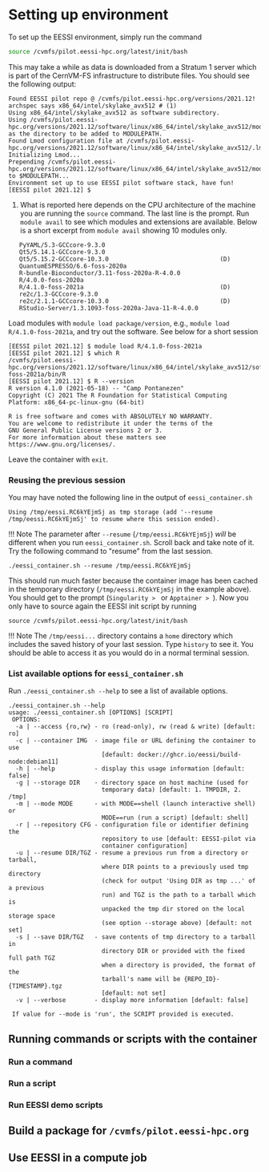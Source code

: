 # Setting up environment

To set up the EESSI environment, simply run the command
``` bash
source /cvmfs/pilot.eessi-hpc.org/latest/init/bash
```
This may take a while as data is downloaded from a Stratum 1 server which is
part of the CernVM-FS infrastructure to distribute files. You should see the
following output:
``` title="Output of source command"
Found EESSI pilot repo @ /cvmfs/pilot.eessi-hpc.org/versions/2021.12!
archspec says x86_64/intel/skylake_avx512 # (1)
Using x86_64/intel/skylake_avx512 as software subdirectory.
Using /cvmfs/pilot.eessi-hpc.org/versions/2021.12/software/linux/x86_64/intel/skylake_avx512/modules/all as the directory to be added to MODULEPATH.
Found Lmod configuration file at /cvmfs/pilot.eessi-hpc.org/versions/2021.12/software/linux/x86_64/intel/skylake_avx512/.lmod/lmodrc.lua
Initializing Lmod...
Prepending /cvmfs/pilot.eessi-hpc.org/versions/2021.12/software/linux/x86_64/intel/skylake_avx512/modules/all to $MODULEPATH...
Environment set up to use EESSI pilot software stack, have fun!
[EESSI pilot 2021.12] $ 
```
1. What is reported here depends on the CPU architecture of the machine you are
   running the `source` command.
The last line is the prompt. Run `module avail` to see which modules and
extensions are available. Below is a short excerpt from `module avail`
showing 10 modules only.
```
   PyYAML/5.3-GCCcore-9.3.0
   Qt5/5.14.1-GCCcore-9.3.0
   Qt5/5.15.2-GCCcore-10.3.0                               (D)
   QuantumESPRESSO/6.6-foss-2020a
   R-bundle-Bioconductor/3.11-foss-2020a-R-4.0.0
   R/4.0.0-foss-2020a
   R/4.1.0-foss-2021a                                      (D)
   re2c/1.3-GCCcore-9.3.0
   re2c/2.1.1-GCCcore-10.3.0                               (D)
   RStudio-Server/1.3.1093-foss-2020a-Java-11-R-4.0.0
```
Load modules with `module load package/version`, e.g.,
`module load R/4.1.0-foss-2021a`, and try out the software. See below for a short
session
```
[EESSI pilot 2021.12] $ module load R/4.1.0-foss-2021a
[EESSI pilot 2021.12] $ which R
/cvmfs/pilot.eessi-hpc.org/versions/2021.12/software/linux/x86_64/intel/skylake_avx512/software/R/4.1.0-foss-2021a/bin/R
[EESSI pilot 2021.12] $ R --version
R version 4.1.0 (2021-05-18) -- "Camp Pontanezen"
Copyright (C) 2021 The R Foundation for Statistical Computing
Platform: x86_64-pc-linux-gnu (64-bit)

R is free software and comes with ABSOLUTELY NO WARRANTY.
You are welcome to redistribute it under the terms of the
GNU General Public License versions 2 or 3.
For more information about these matters see
https://www.gnu.org/licenses/.
```
Leave the container with `exit`.
### Reusing the previous session
You may have noted the following line in the output of `eessi_container.sh`
```
Using /tmp/eessi.RC6kYEjmSj as tmp storage (add '--resume /tmp/eessi.RC6kYEjmSj' to resume where this session ended).
```
!!! Note
    The parameter after `--resume` (`/tmp/eessi.RC6kYEjmSj`) *will* be different
    when you run `eessi_container.sh`. Scroll back and take note of it.
Try the following command to "resume" from the last session.
```
./eessi_container.sh --resume /tmp/eessi.RC6kYEjmSj
```
This should run much faster because the container image has been cached in the
temporary directory (`/tmp/eessi.RC6kYEjmSj` in the example above). You should
get to the prompt (`Singularity > ` or `Apptainer > `). Now you only have
to source again the EESSI init script by running
```
source /cvmfs/pilot.eessi-hpc.org/latest/init/bash
```
!!! Note
    The `/tmp/eessi...` directory contains a `home` directory which includes
    the saved history of your last session. Type `history` to see it. You should
    be able to access it as you would do in a normal terminal session.
### List available options for `eessi_container.sh`
Run `./eessi_container.sh --help` to see a list of available options.
```
./eessi_container.sh --help
usage: ./eessi_container.sh [OPTIONS] [SCRIPT]
 OPTIONS:
  -a | --access {ro,rw} - ro (read-only), rw (read & write) [default: ro]
  -c | --container IMG  - image file or URL defining the container to use
                          [default: docker://ghcr.io/eessi/build-node:debian11]
  -h | --help           - display this usage information [default: false]
  -g | --storage DIR    - directory space on host machine (used for
                          temporary data) [default: 1. TMPDIR, 2. /tmp]
  -m | --mode MODE      - with MODE==shell (launch interactive shell) or
                          MODE==run (run a script) [default: shell]
  -r | --repository CFG - configuration file or identifier defining the
                          repository to use [default: EESSI-pilot via
                          container configuration]
  -u | --resume DIR/TGZ - resume a previous run from a directory or tarball,
                          where DIR points to a previously used tmp directory
                          (check for output 'Using DIR as tmp ...' of a previous
                          run) and TGZ is the path to a tarball which is
                          unpacked the tmp dir stored on the local storage space
                          (see option --storage above) [default: not set]
  -s | --save DIR/TGZ   - save contents of tmp directory to a tarball in
                          directory DIR or provided with the fixed full path TGZ
                          when a directory is provided, the format of the
                          tarball's name will be {REPO_ID}-{TIMESTAMP}.tgz
                          [default: not set]
  -v | --verbose        - display more information [default: false]

 If value for --mode is 'run', the SCRIPT provided is executed.
```
## Running commands or scripts with the container
### Run a command
### Run a script
### Run EESSI demo scripts

## Build a package for `/cvmfs/pilot.eessi-hpc.org`

## Use EESSI in a compute job
